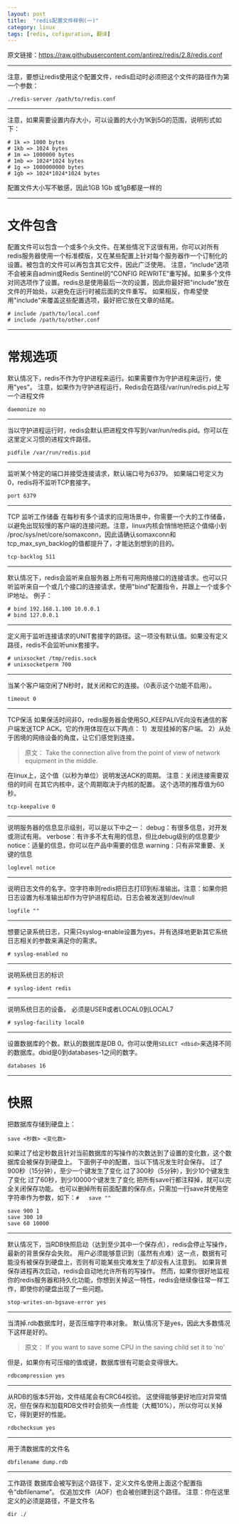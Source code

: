 ```yaml
---
layout: post
title:  "redis配置文件样例(一)"
category: linux
tags: [redis, cofiguration, 翻译]
---
```


原文链接：https://raw.githubusercontent.com/antirez/redis/2.8/redis.conf

----------
注意，要想让redis使用这个配置文件，redis启动时必须把这个文件的路径作为第一个参数：
```
./redis-server /path/to/redis.conf
```
----------
注意，如果需要设置内存大小，可以设置的大小为1K到5G的范围，说明形式如下：
```
# 1k => 1000 bytes
# 1kb => 1024 bytes
# 1m => 1000000 bytes
# 1mb => 1024*1024 bytes
# 1g => 1000000000 bytes
# 1gb => 1024*1024*1024 bytes
```
配置文件大小写不敏感，因此1GB 1Gb 或1gB都是一样的

----------
文件包含
==
配置文件可以包含一个或多个头文件。在某些情况下这很有用，你可以对所有redis服务器使用一个标准模版，又在某些配置上针对每个服务器作一个订制化的设置。被包含的文件可以再包含其它文件，因此广泛使用。
注意，“include”选项不会被来自admin或Redis Sentinel的“CONFIG REWRITE”重写掉。如果多个文件对同选项作了设置。redis总是使用最后一次的设置，因此你最好把"include"放在文件的开始处，以避免在运行时被后面的文件重写。
如果相反，你希望使用"include"来覆盖这些配置选项，最好把它放在文章的结尾。
```
# include /path/to/local.conf
# include /path/to/other.conf
```
----------

常规选项
====
默认情况下，redis不作为守护进程来运行。如果需要作为守护进程来运行，使用"yes"。
注意，如果作为守护进程运行，Redis会在路径/var/run/redis.pid上写一个进程文件
```
daemonize no
```
----------
当以守护进程运行时，redis会默认把进程文件写到/var/run/redis.pid。你可以在这里定义习惯的进程文件路径。
```
pidfile /var/run/redis.pid
```
----------
监听某个特定的端口并接受连接请求，默认端口号为6379。
如果端口号定义为0，redis将不监听TCP套接字。
```
port 6379
```
---------
TCP 监听工作储备
在每秒有多个请求的应用场景中，你需要一个大的工作储备，以避免出现较慢的客户端的连接问题。注意，linux内核会悄悄地把这个值缩小到
/proc/sys/net/core/somaxconn，因此请确认somaxconn和 tcp_max_syn_backlog的值都提升了，才能达到想到的目的。
```
tcp-backlog 511
```
----------
默认情况下，redis会监听来自服务器上所有可用网络接口的连接请求。也可以只听监听来自一个或几个接口的连接请求，使用"bind"配置指令，并跟上一个或多个IP地址。
例子：
```
# bind 192.168.1.100 10.0.0.1
# bind 127.0.0.1
```
----------
定义用于监听连接请求的UNIT套接字的路径。这一项没有默认值。如果没有定义路径，redis不会监听unix套接字。
```
# unixsocket /tmp/redis.sock
# unixsocketperm 700
```
----------
当某个客户端空闲了N秒时，就关闭和它的连接。（0表示这个功能不启用）。
```
timeout 0
```
----------
TCP保活
如果保活时间非0，redis服务器会使用SO_KEEPALIVE向没有通信的客户端发送TCP ACK。它的作用体现在以下两点：
1）发现挂掉的客户端。
2）从处于困境的网络设备的角度，让它们感觉到连接。

> 原文： Take the connection alive from the point of view of network equipment in the middle.

在linux上，这个值（以秒为单位）说明发送ACK的周期。
注意：关闭连接需要双倍的时间
在其它内核中，这个周期取决于内核的配置。
这个选项的推荐值为60秒。
```
tcp-keepalive 0
```
----------
说明服务器的信息显示级别，可以是以下中之一：
debug：有很多信息，对开发或测试有用。
verbose：有许多不太有用的信息，但比debug级别的信息要少
notice：适量的信息，你可以在产品中需要的信息
warning：只有非常重要、关键的信息
```
loglevel notice
```
----------
说明日志文件的名字。空字符串则redis把日志打印到标准输出。注意：如果你把日志设置为标准输出却作为守护进程启动，日志会被发送到/dev/null
```
logfile ""
```
----------
想要记录系统日志，只需只syslog-enable设置为yes，并有选择地更新其它系统日志相关的参数来满足你的需求。
```
# syslog-enabled no
```
----------
说明系统日志的标识
```
# syslog-ident redis
```
----------
说明系统日志的设备。
必须是USER或者LOCAL0到LOCAL7
```
# syslog-facility local0
```
----------
设置数据库的个数。默认的数据库是DB 0。你可以使用`SELECT <dbid>`来选择不同的数据库。dbid是0到databases-1之间的数字。
```
databases 16
```
----------
快照
==
把数据库存储到硬盘上：
```
save <秒数> <变化数>
```
如果过了给定秒数且针对当前数据库的写操作的次数达到了设置的变化数，这个数据库会被保存到硬盘上。
下面例子中的配置，当以下情况发生时会保存。
过了900秒（15分钟），至少一个键发生了变化
过了300秒（5分钟），到少10个键发生了变化
过了60秒，到少10000个键发生了变化
把所有save行都注释掉，就可以完全关闭保存功能。
也可以删掉所有前面配置的保存点，只需加一行save并使用空字符串作为参数，如下：```#   save ""```
```
save 900 1
save 300 10
save 60 10000
```
----------
默认情况下，当RDB快照启动（达到至少其中一个保存点），redis会停止写操作，最新的背景保存会失败。
用户必须能够意识到（虽然有点难）这一点，数据有可能没有被保存到硬盘上，否则有可能某些灾难发生了却没有人注意到。
如果背景保存进程再次启动，redis会自动地允许所有的写操作。
然而，如果你很好地监视你的redis服务器和持久化功能，你想到关掉这一特性，redis会继续像往常一样工作，即使你的硬盘出现了一些问题。
```
stop-writes-on-bgsave-error yes
```
----------
当清掉.rdb数据库时，是否压缩字符串对象。
默认情况下是yes，因此大多数情况下这样是好的。
> 原文： If you want to save some CPU in the saving child set it to 'no'

但是，如果你有可压缩的值或键，数据库很有可能会变得很大。
```
rdbcompression yes
```
----------
从RDB的版本5开始，文件结尾会有CRC64校验。
这使得能够更好地应对异常情况，但在保存和加载RDB文件时会损失一点性能（大概10%），所以你可以关掉它，得到更好的性能。
```
rdbchecksum yes
```
----------
用于清数据库的文件名
```
dbfilename dump.rdb
```
----------
工作路径
数据库会被写到这个路径下，定义文件名使用上面这个配置指令“dbfilename”。
仅追加文件（AOF）也会被创建到这个路径。
注意：你在这里定义的必须是路径，不是文件名
```
dir ./
```
